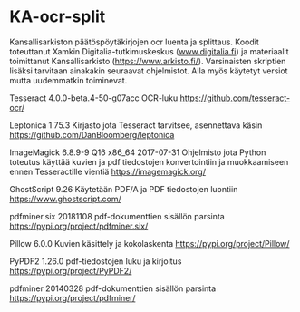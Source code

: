 # KA-ocr-split
Kansallisarkiston päätöspöytäkirjojen ocr luenta ja splittaus. Koodit toteuttanut Xamkin Digitalia-tutkimuskeskus (www.digitalia.fi) ja materiaalit toimittanut Kansallisarkisto (https://www.arkisto.fi/). 
Varsinaisten skriptien lisäksi tarvitaan ainakakin seuraavat ohjelmistot. Alla myös käytetyt versiot mutta uudemmatkin toiminevat.

Tesseract
4.0.0-beta.4-50-g07acc
OCR-luku
https://github.com/tesseract-ocr/

Leptonica
1.75.3 
Kirjasto jota Tesseract tarvitsee, asennettava käsin
https://github.com/DanBloomberg/leptonica

ImageMagick
6.8.9-9 Q16 x86_64 2017-07-31
Ohjelmisto jota Python toteutus käyttää kuvien ja pdf tiedostojen konvertointiin ja muokkaamiseen ennen Tesseractille vientiä
https://imagemagick.org/

GhostScript
9.26
Käytetään PDF/A ja PDF tiedostojen luontiin
https://www.ghostscript.com/

pdfminer.six
20181108
pdf-dokumenttien sisällön parsinta
https://pypi.org/project/pdfminer.six/

Pillow
6.0.0
Kuvien käsittely ja kokolaskenta
https://pypi.org/project/Pillow/

PyPDF2
1.26.0
pdf-tiedostojen luku ja kirjoitus
https://pypi.org/project/PyPDF2/

pdfminer
20140328
pdf-dokumenttien sisällön parsinta
https://pypi.org/project/pdfminer/

